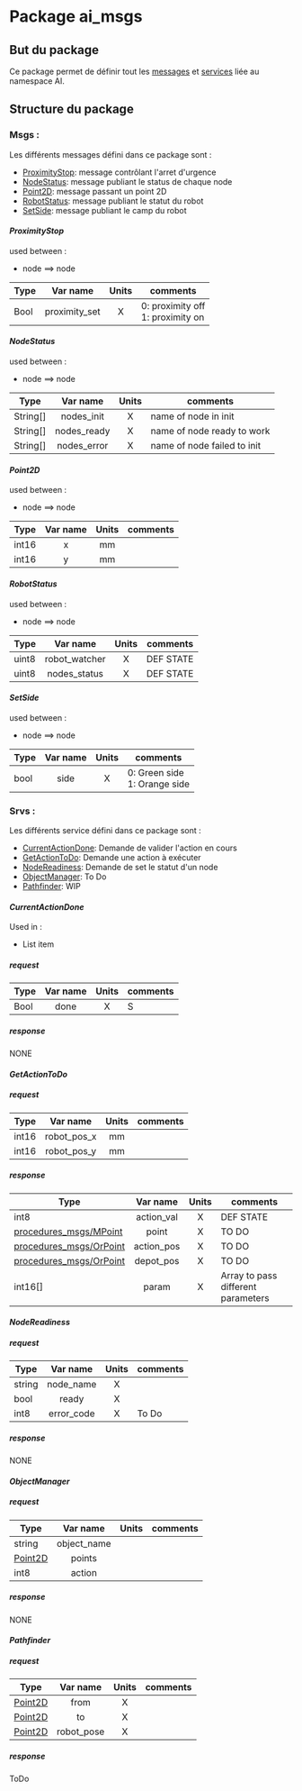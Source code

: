 # Package ai_msgs

## But du package
Ce package permet de définir tout les [messages](#Msgs) et [services](#Srvs) liée au namespace AI. 

## Structure du package

### Msgs : 
Les différents messages défini dans ce package sont : 

 - [ProximityStop](#ProximityStop): message contrôlant l'arret d'urgence
 - [NodeStatus](#NodeStatus): message publiant le status de chaque node
 - [Point2D](#Point2D): message passant un point 2D
 - [RobotStatus](#RobotStatus): message publiant le statut du robot
 - [SetSide](#SetSide): message publiant le camp du robot

#### *ProximityStop*
used between :

 - node ==> node

| Type | Var name | Units | comments |
|--|:--:|:--:|--|
| Bool | proximity_set | X | 0: proximity off <br> 1: proximity on |

#### *NodeStatus*
used between :

 - node ==> node

| Type | Var name | Units | comments |
|--|:--:|:--:|--|
| String[] | nodes_init | X | name of node in init |
| String[] | nodes_ready | X | name of node ready to work|
| String[] | nodes_error | X | name of node failed to init|
#### *Point2D*
used between :

 - node ==> node

| Type | Var name | Units | comments |
|--|:--:|:--:|--|
| int16 | x | mm |  |
| int16 | y | mm |  |
#### *RobotStatus*
used between :

 - node ==> node

| Type | Var name | Units | comments |
|--|:--:|:--:|--|
| uint8 | robot_watcher | X | DEF STATE |
| uint8 | nodes_status | X | DEF STATE |
#### *SetSide*
used between :

 - node ==> node

| Type | Var name | Units | comments |
|--|:--:|:--:|--|
| bool | side | X | 0: Green side <br> 1: Orange side |

### Srvs : 

Les différents service défini dans ce package sont : 

 - [CurrentActionDone](#CurrentActionDone): Demande de valider l'action en cours
 - [GetActionToDo](#GetActionToDo): Demande une action à exécuter
 - [NodeReadiness](#NodeReadiness): Demande de set le statut d'un node
 - [ObjectManager](#ObjectManager): To Do
 - [Pathfinder](#Pathfinder): WIP

#### *CurrentActionDone*
Used in : 

 - List item

##### request
| Type | Var name | Units | comments |
|--|:--:|:--:|--|
| Bool | done | X | S |

##### response
NONE
#### *GetActionToDo*
##### request
| Type | Var name | Units | comments |
|--|:--:|:--:|--|
| int16 | robot_pos_x | mm |  |
| int16 | robot_pos_y | mm |  |

##### response
| Type | Var name | Units | comments |
|--|:--:|:--:|--|
| int8 | action_val | X | DEF STATE |
| [procedures_msgs/MPoint]() | point | X | TO DO |
| [procedures_msgs/OrPoint]() | action_pos | X | TO DO |
| [procedures_msgs/OrPoint]()| depot_pos | X | TO DO |
| int16[] | param | X | Array to pass different parameters |
#### *NodeReadiness*
##### request
| Type | Var name | Units | comments |
|--|:--:|:--:|--|
| string | node_name | X |  |
| bool | ready | X |  |
| int8 | error_code | X | To Do |
##### response
NONE
#### *ObjectManager*
##### request
| Type | Var name | Units | comments |
|--|:--:|:--:|--|
| string | object_name |  |  |
| [Point2D](#Point2D) | points |  |  |
| int8 | action |  |  |

##### response
NONE
#### *Pathfinder*
##### request
| Type | Var name | Units | comments |
|--|:--:|:--:|--|
| [Point2D](#Point2D) | from | X |  |
| [Point2D](#Point2D) | to | X |  |
| [Point2D](#Point2D) | robot_pose | X |  |

##### response
ToDo


